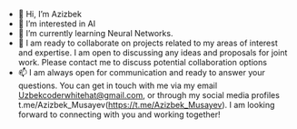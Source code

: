 - 👋 Hi, I’m Azizbek
- 👀 I’m interested in AI
- 🌱 I’m currently learning Neural Networks.
- 💞️ I am ready to collaborate on projects related to my areas of interest and expertise. I am open to discussing any ideas and proposals for joint work. Please contact me to discuss potential collaboration options
- 📫 I am always open for communication and ready to answer your questions. You can get in touch with me via my email Uzbekcoderwhitehat@gmail.com, or through my social media profiles t.me/Azizbek_Musayev(https://t.me/Azizbek_Musayev). I am looking forward to connecting with you and working together!

